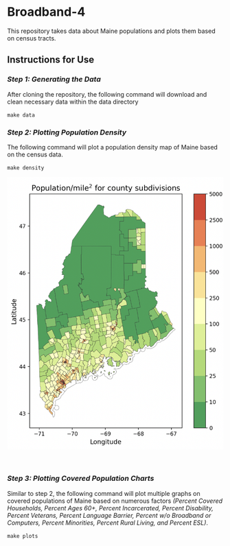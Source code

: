 # Broadband-4
This repository takes data about Maine populations and plots them based on census tracts.

## Instructions for Use
### *Step 1: Generating the Data*
After cloning the repository, the following command will download and clean necessary data within the data directory
```
make data
```

### *Step 2: Plotting Population Density*
The following command will plot a population density map of Maine based on the census data.
```
make density
```
<p align="center">
    <img src="figs/plot_density.png" width="550">
</p><br>

### *Step 3: Plotting Covered Population Charts*
Similar to step 2, the following command will plot multiple graphs on covered populations of Maine based on numerous factors *(Percent Covered Households, Percent Ages 60+, Percent Incarcerated, Percent Disability, Percent Veterans, Percent Language Barrier, Percent w/o Broadband or Computers, Percent Minorities, Percent Rural Living, and Percent ESL)*.
```
make plots
```
